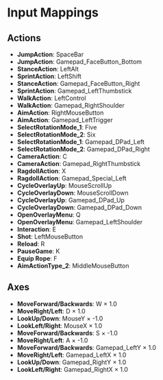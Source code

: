 # Input Mappings
## Actions
- **JumpAction**: SpaceBar
- **JumpAction**: Gamepad_FaceButton_Bottom
- **StanceAction**: LeftAlt
- **SprintAction**: LeftShift
- **StanceAction**: Gamepad_FaceButton_Right
- **SprintAction**: Gamepad_LeftThumbstick
- **WalkAction**: LeftControl
- **WalkAction**: Gamepad_RightShoulder
- **AimAction**: RightMouseButton
- **AimAction**: Gamepad_LeftTrigger
- **SelectRotationMode_1**: Five
- **SelectRotationMode_2**: Six
- **SelectRotationMode_1**: Gamepad_DPad_Left
- **SelectRotationMode_2**: Gamepad_DPad_Right
- **CameraAction**: C
- **CameraAction**: Gamepad_RightThumbstick
- **RagdollAction**: X
- **RagdollAction**: Gamepad_Special_Left
- **CycleOverlayUp**: MouseScrollUp
- **CycleOverlayDown**: MouseScrollDown
- **CycleOverlayUp**: Gamepad_DPad_Up
- **CycleOverlayDown**: Gamepad_DPad_Down
- **OpenOverlayMenu**: Q
- **OpenOverlayMenu**: Gamepad_LeftShoulder
- **Interaction**: E
- **Shot**: LeftMouseButton
- **Reload**: R
- **PauseGame**: K
- **Equip Rope**: F
- **AimActionType_2**: MiddleMouseButton

## Axes
- **MoveForward/Backwards**: W × 1.0
- **MoveRight/Left**: D × 1.0
- **LookUp/Down**: MouseY × -1.0
- **LookLeft/Right**: MouseX × 1.0
- **MoveForward/Backwards**: S × -1.0
- **MoveRight/Left**: A × -1.0
- **MoveForward/Backwards**: Gamepad_LeftY × 1.0
- **MoveRight/Left**: Gamepad_LeftX × 1.0
- **LookUp/Down**: Gamepad_RightY × 1.0
- **LookLeft/Right**: Gamepad_RightX × 1.0
